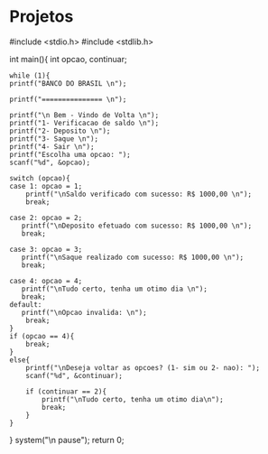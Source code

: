 # Projetos
#include <stdio.h>
#include <stdlib.h>

int main(){
    int opcao, continuar;

    while (1){
    printf("BANCO DO BRASIL \n");

    printf("=============== \n");
   
    printf("\n Bem - Vindo de Volta \n");
    printf("1- Verificacao de saldo \n");
    printf("2- Deposito \n");
    printf("3- Saque \n");
    printf("4- Sair \n");
    printf("Escolha uma opcao: ");
    scanf("%d", &opcao);

    switch (opcao){
    case 1: opcao = 1;
        printf("\nSaldo verificado com sucesso: R$ 1000,00 \n");
        break;

    case 2: opcao = 2;
       printf("\nDeposito efetuado com sucesso: R$ 1000,00 \n");
       break;

    case 3: opcao = 3;
       printf("\nSaque realizado com sucesso: R$ 1000,00 \n");
       break;

    case 4: opcao = 4;
       printf("\nTudo certo, tenha um otimo dia \n");
       break;
    default:
       printf("\nOpcao invalida: \n");
        break;
    }
    if (opcao == 4){
        break;
    }
    else{
        printf("\nDeseja voltar as opcoes? (1- sim ou 2- nao): ");
        scanf("%d", &continuar);

        if (continuar == 2){
            printf("\nTudo certo, tenha um otimo dia\n");
            break;
        }
    }
}
system("\n pause");
return 0;

